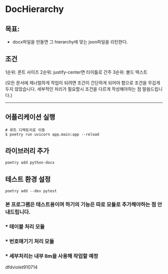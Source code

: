 # DocHierarchy

## 목표: 
* docx파일을 만들면 그 hierarchy에 맞는 json파일을 리턴한다.

## 조건

1순위: 폰트 사이즈
2순위: justify-center면 타이틀로 간주
3순위: 볼드 텍스트

(모든 문서에 제너럴하게 작업이 되려면 조건이 간단하게 되어야 함으로 조건을 무겁게 두지 않았습니다.
세부적인 처리가 필요할시 조건을 다르게 작성해야하는 점 말씀드립니다.)
***

## 어플리케이션 실행
```
# 루트 디렉토리로 이동
$ poetry run uvicorn app.main:app --reload
```
## 라이브러리 추가
```
poetry add python-docx
```

## 테스트 환경 설정
```
poetry add --dev pytest
```




### 본 프로그램은 테스트용이며 하기의 기능은 따로 모듈로 추가해야하는 점 안내드립니다.
### * 테이블 처리 모듈
### * 번호매기기 처리 모듈
### * 세부처리는 내부 llm을 사용해 작업할 예정
dfdviolet910714